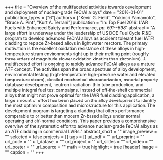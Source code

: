 +++
title = "Overview of the multifaceted activities towards development and deployment of nuclear-grade FeCrAl alloys"
date = "2016-01-01"
publication_types = ["6"]
authors = ["Kevin G. Field", "Yukinori Yamamoto", "Bruce A. Pint", "Kurt A. Terrani"]
publication = "In: Top Fuel 2016: LWR Fuels with Enhanced Safety and Performance, _pp. 691--698_"
abstract = "A large effort is underway under the leadership of US DOE Fuel Cycle R\\&D program to develop advanced FeCrAl alloys as accident tolerant fuel (ATF) cladding to replace Zr-based alloys in light water reactors. The primary motivation is the excellent oxidation resistance of these alloys in high-temperature steam environments right up to their melting point (roughly three orders of magnitude slower oxidation kinetics than zirconium). A multifaceted effort is ongoing to rapidly advance FeCrAl alloys as a mature ATF concept. The activities span the broad spectrum of alloy development, environmental testing (high-temperature high-pressure water and elevated temperature steam), detailed mechanical characterization, material property database development, neutron irradiation, thin tube production, and multiple integral fuel test campaigns. Instead of off-the-shelf commercial alloys that might not prove optimal for the LWR fuel cladding application, a large amount of effort has been placed on the alloy development to identify the most optimum composition and microstructure for this application. The development program is targeting a cladding that offers performance comparable to or better than modern Zr-based alloys under normal operating and off-normal conditions. This paper provides a comprehensive overview of the systematic effort to advance nuclear-grade FeCrAl alloys as an ATF cladding in commercial LWRs."
abstract_short = ""
image_preview = ""
selected = false
projects = []
tags = []
url_pdf = ""
url_preprint = ""
url_code = ""
url_dataset = ""
url_project = ""
url_slides = ""
url_video = ""
url_poster = ""
url_source = ""
math = true
highlight = true
[header]
image = ""
caption = ""
+++
